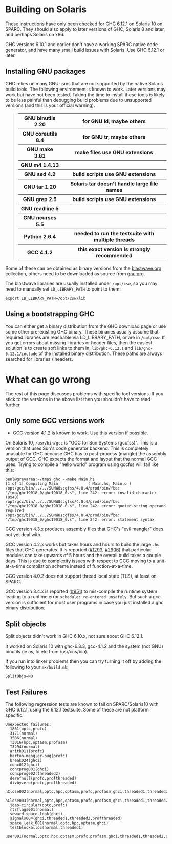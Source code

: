 


# Building on Solaris



These instructions have only been checked for GHC 6.12.1 on Solaris 10 on SPARC. They should also apply to later versions of GHC, Solaris 8 and later, and perhaps Solaris on x86. 



GHC versions 6.10.1 and earlier don't have a working SPARC native code generator, and have many small build issues with Solaris. Use GHC 6.12.1 or later.


## Installing GNU packages



GHC relies on many GNU-isms that are not supported by the native Solaris build tools. The following environment is known to work. Later versions may work but have not been tested. Taking the time to install these tools is likely to be less painful than debugging build problems due to unsupported versions (and this is your official warning).


>
> <table><tr><th> GNU binutils 2.20  </th>
> <th> for GNU ld, maybe others 
> </th></tr>
> <tr><th> GNU coreutils 8.4  </th>
> <th> for GNU tr, maybe others 
> </th></tr>
> <tr><th> GNU make 3.81     </th>
> <th> make files use GNU extensions 
> </th></tr>
> <tr><th> GNU m4 1.4.13     </th>
> <th> 
> </th></tr>
> <tr><th> GNU sed 4.2           </th>
> <th> build scripts use GNU extensions 
> </th></tr>
> <tr><th> GNU tar 1.20         </th>
> <th> Solaris tar doesn't handle large file names 
> </th></tr>
> <tr><th> GNU grep 2.5      </th>
> <th> build scripts use GNU extensions 
> </th></tr>
> <tr><th> GNU readline 5 </th>
> <th> 
> </th></tr>
> <tr><th> GNU ncurses 5.5 </th>
> <th> 
> </th></tr>
> <tr><th> Python 2.6.4 </th>
> <th> needed to run the testsuite with multiple threads 
> </th></tr>
> <tr><th> GCC 4.1.2       </th>
> <th> this exact version is strongly recommended 
> </th></tr></table>
>
>


Some of these can be obtained as binary versions from the  [
blastwave.org](http://www.blastwave.org/) collection, others need to be downloaded as source from [
gnu.org](http://www.gnu.org).



The blastwave libraries are usually installed under `/opt/csw`, so you may need to manually set `LD_LIBRARY_PATH` to point to them:


```wiki
export LD_LIBRARY_PATH=/opt/csw/lib
```

## Using a bootstrapping GHC



You can either get a binary distribution from the GHC download page or use some other pre-existing GHC binary. These binaries usually assume that required libraries are reachable via LD\_LIBRARY\_PATH, or are in `/opt/csw`. If you get errors about missing libraries or header files, then the easiest solution is to create soft links to them in, `lib/ghc-6.12.1` and `lib/ghc-6.12.1/include` of the installed binary distribution. These paths are always searched for libraries / headers.





# What can go wrong



The rest of this page discusses problems with specific tool versions. If you stick to the versions in the above list then you shouldn't have to read further.


## Only some GCC versions work


- GCC version 4.1.2 is known to work. Use this version if possible.


On Solaris 10, `/usr/bin/gcc` is "GCC for Sun Systems (gccfss)". This is a version that uses Sun's code generator backend. This is completely unusable for GHC because GHC has to post-process (mangle) the assembly output of GCC. GHC expects the format and layout that the normal GCC uses. Trying to compile a "hello world" program using gccfss will fail like this:


```wiki
benl@greyarea:~/tmp$ ghc --make Main.hs
[1 of 1] Compiling Main             ( Main.hs, Main.o )
/opt/gcc/bin/../../SUNW0scgfss/4.0.4/prod/bin/fbe: "/tmp/ghc19018_0/ghc19018_0.s", line 242: error: invalid character (0x40)
/opt/gcc/bin/../../SUNW0scgfss/4.0.4/prod/bin/fbe: "/tmp/ghc19018_0/ghc19018_0.s", line 242: error: quoted-string operand required
/opt/gcc/bin/../../SUNW0scgfss/4.0.4/prod/bin/fbe: "/tmp/ghc19018_0/ghc19018_0.s", line 242: error: statement syntax
```


GCC version 4.3.x produces assembly files that GHC's "evil mangler" does not yet deal with.



GCC version 4.2.x works but takes hours and hours to build the large `.hc` files that GHC generates. It is reported ([\#1293](https://gitlab.staging.haskell.org/ghc/ghc/issues/1293), [\#2906](https://gitlab.staging.haskell.org/ghc/ghc/issues/2906)) that particular modules can take upwards of 5 hours and the overall build takes a couple days. This is due to complexity issues with respect to GCC moving to a unit-at-a-time compilation scheme instead of function-at-a-time.



GCC version 4.0.2 does not support thread local state (TLS), at least on SPARC.



GCC version 3.4.x is reported ([\#951](https://gitlab.staging.haskell.org/ghc/ghc/issues/951)) to mis-compile the runtime system leading to a runtime error `schedule: re-entered unsafely`.
But such a gcc version is sufficient for most user programs in case you just installed a ghc binary distribution. 


## Split objects



Split objects didn't work in GHC 6.10.x, not sure about GHC 6.12.1.



It worked on Solaris 10 with ghc-6.8.3, gcc-4.1.2 and the system (not GNU) binutils (ie as, ld etc from /usr/ccs/bin).



If you run into linker problems then you can try turning it off by adding the following to your `mk/build.mk`:


```wiki
SplitObjs=NO
```

## Test Failures



The following regression tests are known to fail on SPARC/Solaris10 with GHC 6.12.1, using the 6.12.1 testsuite. Some of these are not platform specific.


```wiki
Unexpected failures:
  1861(optc,profc)
  3171(normal)
  3586(normal)
  T3016(hpc,optasm,profasm)
  T3294(normal)
  arith011(profc)
  barton-mangler-bug(profc)
  break024(ghci)
  conc012(ghci)
  concprog001(ghci)
  concprog002(threaded2)
  derefnull(profc,profthreaded)
  divbyzero(profc,profthreaded)
  hClose002(normal,optc,hpc,optasm,profc,profasm,ghci,threaded1,threaded2,profthreaded)
  hClose003(normal,optc,hpc,optasm,profc,profasm,ghci,threaded1,threaded2,profthreaded)
  joao-circular(optc,profc)
  rtsflags001(normal)
  seward-space-leak(ghci)
  signals004(ghci,threaded1,threaded2,profthreaded)
  space_leak_001(normal,optc,hpc,optasm,ghci)
  testblockalloc(normal,threaded1)
  user001(normal,optc,hpc,optasm,profc,profasm,ghci,threaded1,threaded2,profthreaded)
```